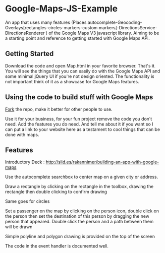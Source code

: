Google-Maps-JS-Example
======================

An app that uses many features (Places autocomplete-Geocoding-Overlays[rectangles-circles-markers-custom markers]-DirectionsService-DirectionsRenderer ) of the Google Maps V3 javascript library. Aiming to be a starting point and reference to getting started with Google Maps API.

Getting Started
---------------

Download the code and open Map.html in your favorite browser. 
That's it. 
You will see the things that you can easily do with the Google Maps API and some minimal jQuery UI if you're not design oriented.
The functionality is not important think of it as a showcase for Google Maps features.


Using the code to build stuff with Google Maps
----------------------------------------------

[Fork](https://help.github.com/articles/fork-a-repo) the repo, make it better for other people to use.

Use it for your business, for your fun project  remove the code you don't need. Add the features you do need. 
And tell me about it if you want so I can put a link to your website here as a testament to cool things that can be done with maps.


Features
--------------

Introductory Deck : http://slid.es/rakannimer/building-an-app-with-google-maps

Use the autocomplete searchbox to center map on a given city or address.

Draw a rectangle by clicking on the rectangle in the toolbox, drawing the rectangle then double clicking to confirm drawing

Same goes for circles

Set a passenger on the map by clicking on the person icon, double click on the person then set the destination of this person by dragging the new person that appeared.
Double click the person and a path between them will be drawn

Simple polyline and polygon drawing is provided on the top of the screen

The code in the event handler is documented well.


